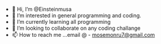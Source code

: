 - 👋 Hi, I’m @Einsteinmusa
- 👀 I’m interested in general programming and coding.
- 🌱 I’m currently learning all programming
- 💞️ I’m looking to collaborate on any coding challange
- 📫 How to reach me ...email @ - mosemonru7@gmail.com

<!---
Einsteinmusa/Einsteinmusa is a ✨ special ✨ repository because its `README.md` (this file) appears on your GitHub profile.
You can click the Preview link to take a look at your changes.
--->

